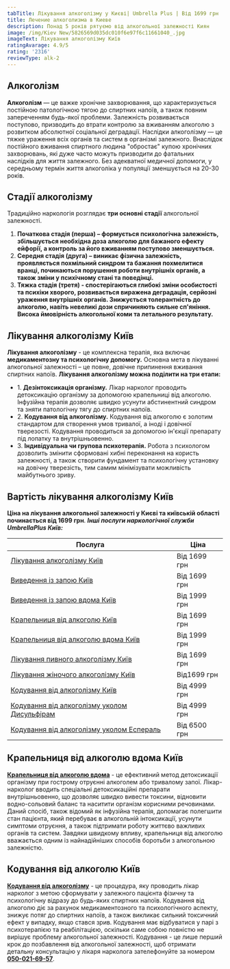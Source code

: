 ```yaml
---
tabTitle: Лікування алкоголізму у Києві| Umbrella Plus | Від 1699 грн
title: Лечение алкоголизма в Киеве
description: Понад 5 років рятуємо від алкогольної залежності Киян
image: /img/Kiev New/5826569d035dc010f6e97f6c11661040_.jpg
imageText: Лікування алкоголізму Київ
ratingAvarage: 4.9/5
rating: '2316'
reviewType: alk-2
---
```


## Алкоголізм

**Алкоголізм** — це важке хронічне захворювання, що характеризується постійною патологічною тягою до спиртних напоїв, а також повним запереченням будь-якої проблеми. Залежність розвивається поступово, призводить до втрати контролю за вживанням алкоголю з розвитком абсолютної соціальної деградації. Наслідки алкоголізму — це тяжке ураження всіх органів та систем в організмі залежного. Внаслідок постійного вживання спиртного людина "обростає" купою хронічних захворювань, які дуже часто можуть призводити до фатальних наслідків для життя залежного. Без адекватної медичної допомоги, у середньому термін життя алкоголіка у популяції зменшується на 20-30 років.

## Стадії алкоголізму

Традиційно наркологія розглядає **три основні стадії** алкогольної залежності.

1. **Початкова стадія (перша) – формується психологічна залежність, збільшується необхідна доза алкоголю для бажаного ефекту ейфорії, а контроль за його вживанням поступово
   зменшується.**
2. **Середня стадія (друга) – виникає фізична залежність, проявляється похмільний синдром та бажання похмелитися вранці, починаються порушення роботи внутрішніх органів, а також зміни у психічному стані та поведінці.**
3. **Тяжка стадія (третя) - спостерігаються глибокі зміни особистості та психіки хворого, розвивається виражена деградація, серйозні ураження внутрішніх органів. Знижується толерантність до алкоголю, навіть невеликі дози спричиняють сильне сп'яніння. Висока ймовірність алкогольної коми та летального результату.**

## Лікування алкоголізму Київ

**Лікування алкоголізму** - це комплексна терапія, яка включає **медикаментозну та психологічну допомогу.** Основна мета в лікуванні алкогольної залежності – це повне, довічне припинення вживання спиртних напоїв. **Лікування алкоголізму можна поділити на три етапи:**

* 1\. **Дезінтоксикація організму.**  Лікар нарколог проводить детоксикацію організму за допомогою крапельниці від алкоголю. Інфузійна терапія дозволяє швидко усунути абстинентний синдром та зняти патологічну тягу до спиртних напоїв.
* 2\. **Кодування від алкоголізму.** Кодування від алкоголю є золотим стандартом для створення умов тривалої, а іноді і довічної тверезості. Кодування проводиться за допомогою ін'єкції препарату під лопатку та внутрішньовенно.
* 3\. **Індивідуальна чи групова психотерапія.** Робота з психологом дозволить змінити сформовані хибні переконання на користь залежності, а також створити фундамент та психологічну установку на довічну тверезість, тим самим мінімізувати можливість майбутнього зриву.

## Вартість лікування алкоголізму Київ

**Ціна на лікування алкогольної залежності у Києві та київській області починається від 1699 грн**. ***Інші послуги наркологічної служби UmbrellaPlus Київ:***

| Послуга                                                                                                                         | Ціна         |
| ------------------------------------------------------------------------------------------------------------------------------- | ------------ |
| [Лікування алкоголізму Київ](https://umbrella-plus.com.ua/uk/kiev/likyvania-alkogolizmy-kiev/)                                  | Від 1699 грн |
| [Виведення із запою Київ](https://umbrella-plus.com.ua/uk/kiev/vivod-iz-zapoia-kiev-ua/)                                        | Від 1699 грн |
| [Виведення із запою вдома Київ](https://umbrella-plus.com.ua/uk/kiev/vivod-iz-zapoia-na-domy-kiev-ua/)                          | Від 1999 грн |
| [Крапельниця від алкоголю Київ](https://umbrella-plus.com.ua/uk/kiev/kapelnica_ot_alkogola_kiev/)                               | Від 1699 грн |
| [Крапельниця від алкоголю вдома Київ](https://umbrella-plus.com.ua/uk/kiev/kapelnica_ot_alkogola_na_dom_kiev/)                  | Від 1999 грн |
| [Лікування пивного алкоголізму Київ](https://umbrella-plus.com.ua/uk/kiev/likyvania-pivnogo-alkogolizma-kyiv/)                  | Від 1699 грн |
| [Лікування жіночого алкоголізму Київ](https://umbrella-plus.com.ua/uk/kiev/likyvania-jenskogo-alkogolizma-kiev/)                | Від1699 грн  |
| [Кодування від алкоголізму Київ](https://umbrella-plus.com.ua/uk/kiev/kodirovka-ot-alkogolia-kiev-ua/)                          | Від 4999 грн |
| [Кодування від алкоголізму уколом Дисульфірам](https://umbrella-plus.com.ua/uk/kiev/kodirovka-ot-alkogolia-disulfiram-kiev-ua/) | Від 4999 грн |
| [Кодування від алкоголізму уколом Еспераль](https://umbrella-plus.com.ua/uk/kiev/kodirovka-ot-alkogolizma-espiarl-kiev-ua/)     | Від 6500 грн |

## Крапельниця від алкоголю вдома Київ

**[Крапельниця від алкоголю вдома](https://umbrella-plus.com.ua/uk/kiev/kapelnica_ot_alkogola_na_dom_kiev/)** - це ефективний метод детоксикації організму при гострому отруєнні алкоголем або тривалому запої. Лікар-нарколог вводить спеціальні детоксикаційні препарати внутрішньовенно, що дозволяє швидко вивести токсини, відновити водно-сольовий баланс та наситити організм корисними речовинами. Даний спосіб, також відомий як інфузійна терапія, допомагає полегшити стан пацієнта, який перебуває в алкогольній інтоксикації, усунути симптоми отруєння, а також підтримати роботу життєво важливих органів та систем. Завдяки швидкому впливу, крапельниця від алкоголю вважається одним із найнадійніших способів боротьби з алкогольною залежністю.

## Кодування від алкоголю Київ

**[Кодування від алкоголізму](https://umbrella-plus.com.ua/uk/kiev/kodirovka-ot-alkogolia-kiev-ua/)** - це процедура, яку проводить лікар нарколог з метою сформувати у залежного пацієнта фізичну та психологічну відразу до будь-яких спиртних напоїв. Кодування від алкоголю діє за рахунок медикаментозного та психологічного аспекту, знижує потяг до спиртних напоїв, а також викликає сильний токсичний ефект у випадку, якщо стався зрив. Кодування має відбуватися у парі з психотерапією та реабілітацією, оскільки саме собою повністю не вирішує проблему алкогольної залежності. Кодування - це лише перший крок до позбавлення від алкогольної залежності, щоб отримати детальну консультацію у лікаря нарколога зателефонуйте за номером **[050-021-69-57](tel:0500216957)**.
